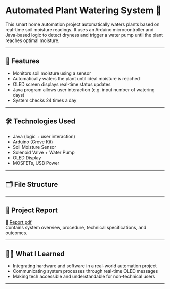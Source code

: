 # Automated Plant Watering System 🌱

This smart home automation project automatically waters plants based on real-time soil moisture readings. It uses an Arduino microcontroller and Java-based logic to detect dryness and trigger a water pump until the plant reaches optimal moisture.

---

## 📌 Features
- Monitors soil moisture using a sensor
- Automatically waters the plant until ideal moisture is reached
- OLED screen displays real-time status updates
- Java program allows user interaction (e.g. input number of watering days)
- System checks 24 times a day

---

## 🛠️ Technologies Used
- Java (logic + user interaction)
- Arduino (Grove Kit)
- Soil Moisture Sensor
- Solenoid Valve + Water Pump
- OLED Display
- MOSFETs, USB Power

---

## 🗂️ File Structure


---

## 📄 Project Report
📎 [Report.pdf](./Report.pdf)  
Contains system overview, procedure, technical specifications, and outcomes.

---

## 👨‍💻 What I Learned
- Integrating hardware and software in a real-world automation project
- Communicating system processes through real-time OLED messages
- Making tech accessible and understandable for non-technical users

---

